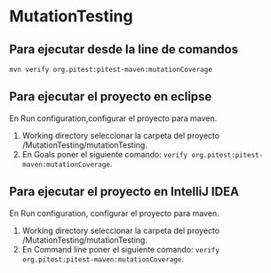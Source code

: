 # MutationTesting

## Para ejecutar desde la line de comandos
```
mvn verify org.pitest:pitest-maven:mutationCoverage
```

## Para ejecutar el proyecto en eclipse
En Run configuration,configurar el proyecto para maven.
1. Working directory seleccionar la carpeta del proyecto /MutationTesting/mutationTesting.
2. En Goals poner el siguiente comando: `verify org.pitest:pitest-maven:mutationCoverage`.

## Para ejecutar el proyecto en IntelliJ IDEA
En Run configuration, configurar el proyecto para maven. 
1. Working directory seleccionar la carpeta del proyecto /MutationTesting/mutationTesting.
2. En Command line poner el siguiente comando: `verify org.pitest:pitest-maven:mutationCoverage`.
